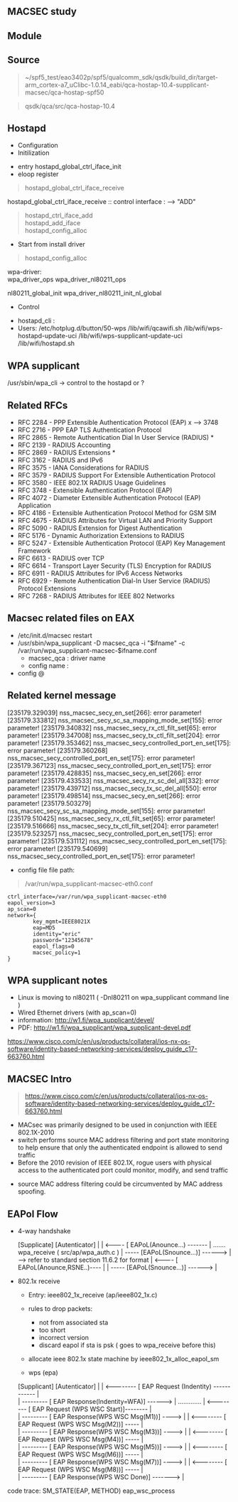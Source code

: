 
## MACSEC study


## Module

## Source 
> ~/spf5_test/eao3402p/spf5/qualcomm_sdk/qsdk/build_dir/target-arm_cortex-a7_uClibc-1.0.14_eabi/qca-hostap-10.4-supplicant-macsec/qca-hostap-spf50

> qsdk/qca/src/qca-hostap-10.4



## Hostapd
* Configuration 
* Initilization 
- entry
  hostapd_global_ctrl_iface_init  
- eloop register  
> hostapd_global_ctrl_iface_receive

hostapd_global_ctrl_iface_receive
 :: control interface : 
 --> "ADD"
> hostapd_ctrl_iface_add  
> hostapd_add_iface  
> hostapd_config_alloc


- Start from install driver
> hostapd_config_alloc


wpa-driver:  
wpa_driver_ops wpa_driver_nl80211_ops

nl80211_global_init
wpa_driver_nl80211_init_nl_global


* Control
- hostapd_cli :
- Users:
/etc/hotplug.d/button/50-wps
/lib/wifi/qcawifi.sh
/lib/wifi/wps-hostapd-update-uci
/lib/wifi/wps-supplicant-update-uci
/lib/wifi/hostapd.sh



## WPA supplicant

/usr/sbin/wpa_cli -> control to the hostapd or ?



## Related RFCs

- RFC 2284 - PPP Extensible Authentication Protocol (EAP) x --> 3748
- RFC 2716 - PPP EAP TLS Authentication Protocol 
- RFC 2865 - Remote Authentication Dial In User Service (RADIUS)   *
- RFC 2139 - RADIUS Accounting
- RFC 2869 - RADIUS Extensions *
- RFC 3162 - RADIUS and IPv6
- RFC 3575 - IANA Considerations for RADIUS  
- RFC 3579 - RADIUS Support For Extensible Authentication Protocol
- RFC 3580 - IEEE 802.1X RADIUS Usage Guidelines
- RFC 3748 - Extensible Authentication Protocol (EAP)
- RFC 4072 - Diameter Extensible Authentication Protocol (EAP) Application
- RFC 4186 - Extensible Authentication Protocol Method for GSM SIM
- RFC 4675 - RADIUS Attributes for Virtual LAN and Priority Support
- RFC 5090 - RADIUS Extension for Digest Authentication 
- RFC 5176 - Dynamic Authorization Extensions to RADIUS
- RFC 5247 - Extensible Authentication Protocol (EAP) Key Management Framework
- RFC 6613 - RADIUS over TCP 
- RFC 6614 - Transport Layer Security (TLS) Encryption for RADIUS
- RFC 6911 - RADIUS Attributes for IPv6 Access Networks 
- RFC 6929 - Remote Authentication Dial-In User Service (RADIUS) Protocol Extensions
- RFC 7268 - RADIUS Attributes for IEEE 802 Networks



## Macsec related files on EAX

* /etc/init.d/macsec restart
* /usr/sbin/wpa_supplicant -D macsec_qca -i "$ifname" -c /var/run/wpa_supplicant-macsec-$ifname.conf
  - macsec_qca : driver name
  - config name : 
* config @ 



## Related kernel message

[235179.329039] nss_macsec_secy_en_set[266]: error parameter!
[235179.333812] nss_macsec_secy_sc_sa_mapping_mode_set[155]: error parameter!
[235179.340832] nss_macsec_secy_rx_ctl_filt_set[65]: error parameter!
[235179.347008] nss_macsec_secy_tx_ctl_filt_set[204]: error parameter!
[235179.353462] nss_macsec_secy_controlled_port_en_set[175]: error parameter!
[235179.360268] nss_macsec_secy_controlled_port_en_set[175]: error parameter!
[235179.367123] nss_macsec_secy_controlled_port_en_set[175]: error parameter!
[235179.428835] nss_macsec_secy_en_set[266]: error parameter!
[235179.433533] nss_macsec_secy_rx_sc_del_all[332]: error parameter!
[235179.439712] nss_macsec_secy_tx_sc_del_all[550]: error parameter!
[235179.498514] nss_macsec_secy_en_set[266]: error parameter!
[235179.503279] nss_macsec_secy_sc_sa_mapping_mode_set[155]: error parameter!
[235179.510425] nss_macsec_secy_rx_ctl_filt_set[65]: error parameter!
[235179.516666] nss_macsec_secy_tx_ctl_filt_set[204]: error parameter!
[235179.523257] nss_macsec_secy_controlled_port_en_set[175]: error parameter!
[235179.531112] nss_macsec_secy_controlled_port_en_set[175]: error parameter!
[235179.540699] nss_macsec_secy_controlled_port_en_set[175]: error parameter!

* config file
 file path:
> /var/run/wpa_supplicant-macsec-eth0.conf

```
ctrl_interface=/var/run/wpa_supplicant-macsec-eth0
eapol_version=3
ap_scan=0
network={
        key_mgmt=IEEE8021X
        eap=MD5
        identity="eric"
        password="12345678"
        eapol_flags=0
        macsec_policy=1
}

```

## WPA supplicant notes

* Linux is moving to nl80211 ( -Dnl80211 on wpa_supplicant command line )
* Wired Ethernet drivers (with ap_scan=0)
* information: http://w1.fi/wpa_supplicant/devel/
* PDF: http://w1.fi/wpa_supplicant/wpa_supplicant-devel.pdf

https://www.cisco.com/c/en/us/products/collateral/ios-nx-os-software/identity-based-networking-services/deploy_guide_c17-663760.html



## MACSEC Intro
> https://www.cisco.com/c/en/us/products/collateral/ios-nx-os-software/identity-based-networking-services/deploy_guide_c17-663760.html


* MACsec was primarily designed to be used in conjunction with IEEE 802.1X-2010
* switch performs source MAC address filtering and port state monitoring to help ensure that only the authenticated endpoint is allowed to send traffic
* Before the 2010 revision of IEEE 802.1X,  rogue users with physical access to the authenticated port could monitor, modify, and send traffic
 - source MAC address filtering could be circumvented by MAC address spoofing.



## EAPol Flow

* 4-way handshake

   [Supplicate]                       [Autenticator]
        |
        | <---- [ EAPoL(Anounce...) ------- |  ....... wpa_receive ( src/ap/wpa_auth.c )
        | ----- [EAPoL(Snounce...)] ------> |                --> refer to standard section 11.6.2 for format
        | <---- [ EAPoL(Anounce,RSNE..)---- |
        | ----- [EAPoL(Snounce...)] ------> |


* 802.1x receive
    - Entry: ieee802_1x_receive (ap/ieee802_1x.c)
    - rules to drop packets: 
        - not from associated sta
        - too short
        - incorrect version
        - discard eapol if sta is psk ( goes to wpa_receive before this)

    - allocate ieee 802.1x state machine by ieee802_1x_alloc_eapol_sm
    - wps  (epa)
        

   [Supplicant]                                  [Autenticator]
        |
        | <-------- [ EAP Request (Indentity) ------------ |  
        | --------- [ EAP Response(Indentity=WFA)] ------> | .............
        | <-------- [ EAP Request (WPS WSC Start)]-------- |  
        | --------- [ EAP Response(WPS WSC Msg(M1))] ----> | 
        | <-------- [ EAP Request (WPS WSC Msg(M2))] ----- |  
        | --------- [ EAP Response(WPS WSC Msg(M3))] ----> | 
        | <-------- [ EAP Request (WPS WSC Msg(M4))] ----- |  
        | --------- [ EAP Response(WPS WSC Msg(M5))] ----> | 
        | <-------- [ EAP Request (WPS WSC Msg(M6))] ----- |  
        | --------- [ EAP Response(WPS WSC Msg(M7))] ----> | 
        | <-------- [ EAP Request (WPS WSC Msg(M8))] ----- |  
        | --------- [ EAP Response(WPS WSC Done)] -------> | 


code trace:
SM_STATE(EAP, METHOD)
eap_wsc_process



